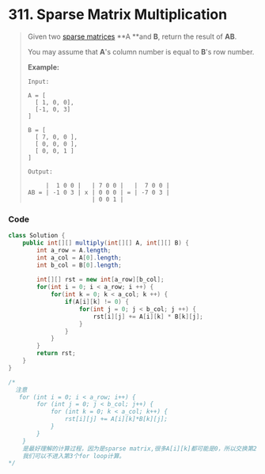 # 311. Sparse Matrix Multiplication

> Given two [sparse matrices](https://en.wikipedia.org/wiki/Sparse_matrix) **A **and **B**, return the result of **AB**.
>
> You may assume that **A**'s column number is equal to **B**'s row number.
>
> **Example:**
>
> ```
> Input:
>
> A = [
>   [ 1, 0, 0],
>   [-1, 0, 3]
> ]
>
> B = [
>   [ 7, 0, 0 ],
>   [ 0, 0, 0 ],
>   [ 0, 0, 1 ]
> ]
>
> Output:
>
>      |  1 0 0 |   | 7 0 0 |   |  7 0 0 |
> AB = | -1 0 3 | x | 0 0 0 | = | -7 0 3 |
>                   | 0 0 1 |
> ```

### Code

```java
class Solution {
    public int[][] multiply(int[][] A, int[][] B) {
        int a_row = A.length;
        int a_col = A[0].length;
        int b_col = B[0].length;
        
        int[][] rst = new int[a_row][b_col];
        for(int i = 0; i < a_row; i ++) {
            for(int k = 0; k < a_col; k ++) {
                if(A[i][k] != 0) {
                    for(int j = 0; j < b_col; j ++) {
                        rst[i][j] += A[i][k] * B[k][j];
                    }
                }
            }
        }
        return rst;
    }
}

/* 
  注意
   for (int i = 0; i < a_row; i++) {
        for (int j = 0; j < b_col; j++) {
            for (int k = 0; k < a_col; k++) {
                rst[i][j] += A[i][k]*B[k][j];
            }
        }
    } 
    是最好理解的计算过程，因为是sparse matrix,很多A[i][k]都可能是0，所以交换第2个，第3个for loop, 如果A[i][k] == 0
    我们可以不进入第3个for loop计算。
*/
```



